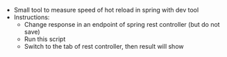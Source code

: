  - Small tool to measure speed of hot reload in spring with dev tool
 - Instructions:
    + Change response in an endpoint of spring rest controller (but do not save)
    + Run this script
    + Switch to the tab of rest controller, then result will show